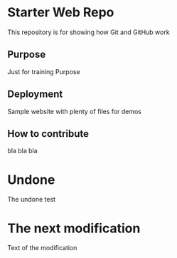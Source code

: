 # Starter Web Repo

This repository is for showing how Git and GitHub work

## Purpose

Just for training Purpose

## Deployment

Sample website with plenty of files for demos

## How to contribute

bla bla bla

# Undone

The undone test

# The next modification

Text of the modification
